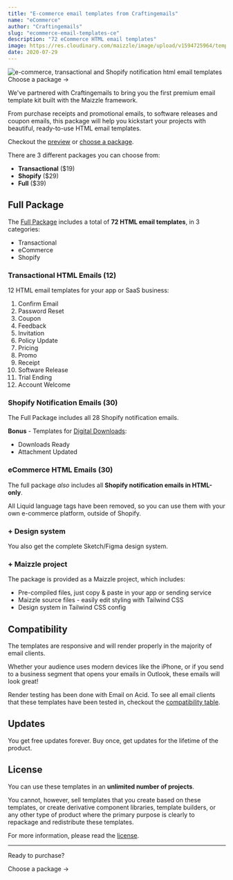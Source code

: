 ```yaml
---
title: "E-commerce email templates from Craftingemails"
name: "eCommerce"
author: "Craftingemails"
slug: "ecommerce-email-templates-ce"
description: "72 eCommerce HTML email templates"
image: https://res.cloudinary.com/maizzle/image/upload/v1594725964/templates/ce-ecommerce-email-templates.jpg
date: 2020-07-29
---
```


<div class="mb-8 flex flex-col justify-center items-center group">
  <g-link to="https://craftingemails.com/ecommerce-email-templates">
    <img 
      src="https://res.cloudinary.com/maizzle/image/upload/v1594725964/templates/ce-ecommerce-email-templates.jpg" 
      alt="e-commerce, transactional and Shopify notification html email templates"
    >
  </g-link>
  <g-link to="https://craftingemails.com/ecommerce-email-templates#pricing" class="cta-primary text-gradient-none group shadow justify-center px-8 py-3 -mt-6 text-base leading-6 font-medium rounded-md text-white hover:text-blue-50 bg-gradient-l-ocean-light focus:outline-none focus:shadow-outline-indigo transition duration-150 ease-in-out md:py-4 md:text-lg md:px-10">Choose a package <span class="text-xl ml-1 group-hover:ml-3 transition-all duration-150">→</span></g-link>
</div>

We've partnered with Craftingemails to bring you the first premium email template kit built with the Maizzle framework. 

From purchase receipts and promotional emails, to software releases and coupon emails, this package will help you kickstart your projects with beautiful, ready-to-use HTML email templates. 

Checkout the [preview](https://craftingemails.com/full-preview#transactional-emails) or [choose a package](https://craftingemails.com/ecommerce-email-templates#pricing).

There are 3 different packages you can choose from:

- **Transactional** ($19)
- **Shopify** ($29)
- **Full** ($39)

## Full Package

The [Full Package](https://craftingemails.com/ecommerce-email-templates#pricing) includes a total of **72 HTML email templates**, in 3 categories:

- Transactional
- eCommerce
- Shopify

### Transactional HTML Emails (12)

12 HTML email templates for your app or SaaS business:

1. Confirm Email
2. Password Reset
3. Coupon
4. Feedback
5. Invitation
6. Policy Update
7. Pricing
8. Promo
9. Receipt
10. Software Release
11. Trial Ending
12. Account Welcome

### Shopify Notification Emails (30)

The Full Package includes all 28 Shopify notification emails.

**Bonus** - Templates for [Digital Downloads](https://help.shopify.com/en/manual/apps/apps-by-shopify/digital-downloads):

- Downloads Ready
- Attachment Updated

### eCommerce HTML Emails (30)

The full package _also_ includes all **Shopify notification emails in HTML-only**.

All Liquid language tags have been removed, so you can use them with your own e-commerce platform, outside of Shopify.

### + Design system

You also get the complete Sketch/Figma design system.

### + Maizzle project

The package is provided as a Maizzle project, which includes:

- Pre-compiled files, just copy & paste in your app or sending service
- Maizzle source files - easily edit styling with Tailwind CSS
- Design system in Tailwind CSS config

## Compatibility

The templates are responsive and will render properly in the majority of email clients.

Whether your audience uses modern devices like the iPhone, or if you send to a business segment that opens your emails in Outlook, these emails will look great!

Render testing has been done with Email on Acid. To see all email clients that these templates have been tested in, checkout the [compatibility table](https://craftingemails.com/full-preview#compatibility).

## Updates

You get free updates forever. Buy once, get updates for the lifetime of the product.

## License

You can use these templates in an **unlimited number of projects**.

You cannot, however, sell templates that you create based on these templates, or create derivative component libraries, template builders, or any other type of product where the primary purpose is clearly to repackage and redistribute these templates.

For more information, please read the [license](https://craftingemails.com/license).

---

Ready to purchase?

<div class="mt-12">
  <g-link to="https://craftingemails.com/ecommerce-email-templates#pricing" class="cta-primary text-gradient-none group shadow justify-center px-8 py-3 text-base leading-6 font-medium rounded-md text-white hover:text-blue-50 bg-gradient-l-ocean-light focus:outline-none focus:shadow-outline-indigo transition duration-150 ease-in-out md:py-4 md:text-lg md:px-10">Choose a package <span class="text-xl ml-1 group-hover:ml-3 transition-all duration-150">→</span></g-link>
</div>
